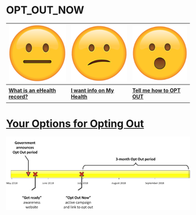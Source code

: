 # OPT_OUT_NOW

| ![](neutral.png)| ![](confused.png) | ![](surprised.png) |
| --- | --- | --- |
|     |     |     |
| **[What is an eHealth record?](context)** | **[I want info on My Health](history)** | **[Tell me how to OPT OUT](landing)** |
|     |     |     |

# [Your Options for Opting Out](why)
![](timeline1.png)
